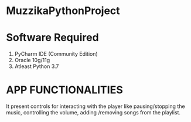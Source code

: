 # MuzzikaPythonProject

# Software Required

1. PyCharm IDE (Community Edition)
2. Oracle 10g/11g
3. Atleast Python 3.7

# APP FUNCTIONALITIES

It present controls for interacting with the player like pausing/stopping the music, controlling the volume, adding /removing songs from the playlist.


